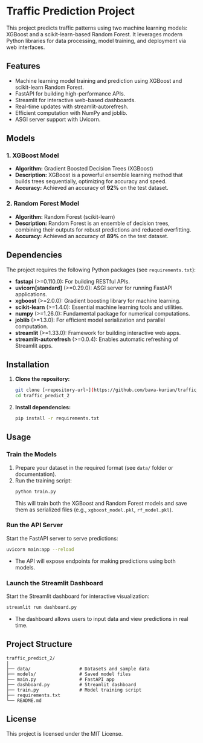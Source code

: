 # Traffic Prediction Project

This project predicts traffic patterns using two machine learning models: XGBoost and a scikit-learn-based Random Forest. It leverages modern Python libraries for data processing, model training, and deployment via web interfaces.

## Features

- Machine learning model training and prediction using XGBoost and scikit-learn Random Forest.
- FastAPI for building high-performance APIs.
- Streamlit for interactive web-based dashboards.
- Real-time updates with streamlit-autorefresh.
- Efficient computation with NumPy and joblib.
- ASGI server support with Uvicorn.

## Models

### 1. XGBoost Model

- **Algorithm:** Gradient Boosted Decision Trees (XGBoost)
- **Description:** XGBoost is a powerful ensemble learning method that builds trees sequentially, optimizing for accuracy and speed.
- **Accuracy:** Achieved an accuracy of **92%** on the test dataset.

### 2. Random Forest Model

- **Algorithm:** Random Forest (scikit-learn)
- **Description:** Random Forest is an ensemble of decision trees, combining their outputs for robust predictions and reduced overfitting.
- **Accuracy:** Achieved an accuracy of **89%** on the test dataset.

## Dependencies

The project requires the following Python packages (see `requirements.txt`):

- **fastapi** (>=0.110.0): For building RESTful APIs.
- **uvicorn[standard]** (>=0.29.0): ASGI server for running FastAPI applications.
- **xgboost** (>=2.0.0): Gradient boosting library for machine learning.
- **scikit-learn** (>=1.4.0): Essential machine learning tools and utilities.
- **numpy** (>=1.26.0): Fundamental package for numerical computations.
- **joblib** (>=1.3.0): For efficient model serialization and parallel computation.
- **streamlit** (>=1.33.0): Framework for building interactive web apps.
- **streamlit-autorefresh** (>=0.0.4): Enables automatic refreshing of Streamlit apps.

## Installation

1. **Clone the repository:**

   ```bash
   git clone [<repository-url>](https://github.com/bava-kurian/traffic_predict_2)
   cd traffic_predict_2
   ```

2. **Install dependencies:**
   ```bash
   pip install -r requirements.txt
   ```

## Usage

### Train the Models

1. Prepare your dataset in the required format (see `data/` folder or documentation).
2. Run the training script:
   ```bash
   python train.py
   ```
   This will train both the XGBoost and Random Forest models and save them as serialized files (e.g., `xgboost_model.pkl`, `rf_model.pkl`).

### Run the API Server

Start the FastAPI server to serve predictions:

```bash
uvicorn main:app --reload
```

- The API will expose endpoints for making predictions using both models.

### Launch the Streamlit Dashboard

Start the Streamlit dashboard for interactive visualization:

```bash
streamlit run dashboard.py
```

- The dashboard allows users to input data and view predictions in real time.

## Project Structure

```
traffic_predict_2/
│
├── data/                  # Datasets and sample data
├── models/                # Saved model files
├── main.py                # FastAPI app
├── dashboard.py           # Streamlit dashboard
├── train.py               # Model training script
├── requirements.txt
└── README.md
```

## License

This project is licensed under the MIT License.
